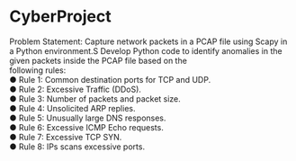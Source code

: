 # CyberProject
Problem Statement: Capture network packets in a PCAP file using Scapy in a Python environment.S
Develop Python code to identify anomalies in the given packets inside the PCAP file based on the<br>
following rules:<br>
● Rule 1: Common destination ports for TCP and UDP.<br>
● Rule 2: Excessive Traffic (DDoS).<br>
● Rule 3: Number of packets and packet size.<br>
● Rule 4: Unsolicited ARP replies.<br>
● Rule 5: Unusually large DNS responses.<br>
● Rule 6: Excessive ICMP Echo requests.<br>
● Rule 7: Excessive TCP SYN.<br>
● Rule 8: IPs scans excessive ports.<br>
